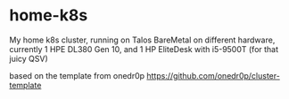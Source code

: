 # home-k8s

My home k8s cluster, running on Talos BareMetal on different hardware, currently 1 HPE DL380 Gen 10, and 1 HP EliteDesk with i5-9500T (for that juicy QSV)

based on the template from onedr0p https://github.com/onedr0p/cluster-template

